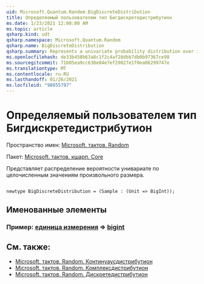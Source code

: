 ```yaml
---
uid: Microsoft.Quantum.Random.BigDiscreteDistribution
title: Определяемый пользователем тип Бигдискретедистрибутион
ms.date: 1/23/2021 12:00:00 AM
ms.topic: article
qsharp.kind: udt
qsharp.namespace: Microsoft.Quantum.Random
qsharp.name: BigDiscreteDistribution
qsharp.summary: Represents a univariate probability distribution over integers of arbitrary size.
ms.openlocfilehash: de33b458b63a8c1f2c4af28dbb7db0b97367ce98
ms.sourcegitcommit: 71605ea9cc630e84e7ef29027e1f0ea06299747e
ms.translationtype: MT
ms.contentlocale: ru-RU
ms.lasthandoff: 01/26/2021
ms.locfileid: "98855797"
---
```

# <a name="bigdiscretedistribution-user-defined-type"></a>Определяемый пользователем тип Бигдискретедистрибутион

Пространство имен: [Microsoft. тактов. Random](xref:Microsoft.Quantum.Random)

Пакет: [Microsoft. тактов. кшарп. Core](https://nuget.org/packages/Microsoft.Quantum.QSharp.Core)


Представляет распределение вероятности унивариате по целочисленным значениям произвольного размера.

```qsharp

newtype BigDiscreteDistribution = (Sample : (Unit => BigInt));
```



## <a name="named-items"></a>Именованные элементы

### <a name="sample--unit--bigint"></a>Пример: [единица измерения](xref:microsoft.quantum.lang-ref.unit) => [bigint](xref:microsoft.quantum.lang-ref.bigint) 



## <a name="see-also"></a>См. также:

- [Microsoft. тактов. Random. Континуаусдистрибутион](xref:Microsoft.Quantum.Random.ContinuousDistribution)
- [Microsoft. тактов. Random. Комплексдистрибутион](xref:Microsoft.Quantum.Random.ComplexDistribution)
- [Microsoft. тактов. Random. Дискретедистрибутион](xref:Microsoft.Quantum.Random.DiscreteDistribution)